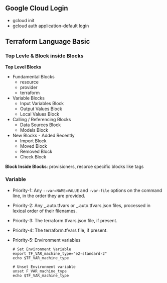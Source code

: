 ## Google Cloud Login

- gcloud init
- gcloud auth application-default login

## Terraform Language Basic

### Top Levle & Block inside Blocks

**Top Level Blocks**

- Fundamental Blocks
  - resource
  - provider
  - terraform
- Variable Blocks
  - Input Variables Block
  - Output Values Block
  - Local Values Block
- Calling / Referencing Blocks
  - Data Sources Block
  - Models Block
- New Blocks - Added Recently
  - Import Block
  - Moved Block
  - Removed Block
  - Check Block

**Block Inside Blocks**: provisioners, resorce specific blocks like tags

### Variable

- Priority-1: Any `--var=NAME=VALUE` and `-var-file` options on the command line, in the order they are provided.
- Priority-2: Any _.auto.tfvars or _.auto.tfvars.json files, processed in lexical order of their filenames.
- Priority-3: The terraform.tfvars.json file, if present.
- Priority-4: The terraform.tfvars file, if present.
- Priority-5: Environment variables

  ```
  # Set Environment Variable
  export TF_VAR_machine_type="e2-standard-2"
  echo $TF_VAR_machine_type

  # Unset Environment variable
  unset F_VAR_machine_type
  echo $TF_VAR_machine_type
  ```
